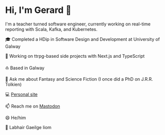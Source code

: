 # Hi, I'm Gerard 👋

I'm a teacher turned software engineer, currently working on real-time reporting with Scala, Kafka, and Kubernetes.

🎓 Completed a HDip in Software Design and Development at University of Galway

🎲 Working on ttrpg-based side projects with Next.js and TypeScript 

⛵ Based in Galway

🧙 Ask me about Fantasy and Science Fiction (I once did a PhD on J.R.R. Tolkien)

💻 [Personal site](https://gerardhynes.com/)

📫 Reach me on [Mastodon](https://mastodon.ie/@gerhynes)

😄 He/him

👋 Labhair Gaeilge liom
